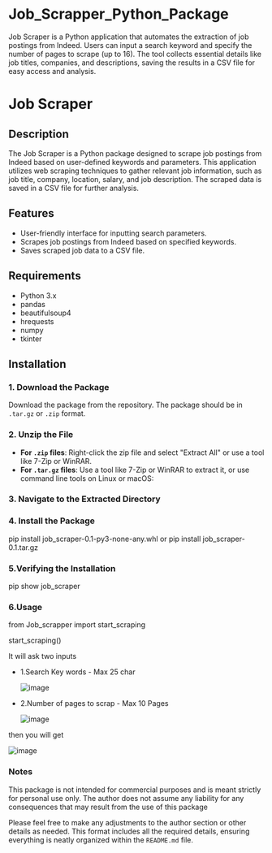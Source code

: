 # Job_Scrapper_Python_Package
Job Scraper is a Python application that automates the extraction of job postings from Indeed. Users can input a search keyword and specify the number of pages to scrape (up to 16). The tool collects essential details like job titles, companies, and descriptions, saving the results in a CSV file for easy access and analysis.

# Job Scraper

## Description
The Job Scraper is a Python package designed to scrape job postings from Indeed based on user-defined keywords and parameters. This application utilizes web scraping techniques to gather relevant job information, such as job title, company, location, salary, and job description. The scraped data is saved in a CSV file for further analysis.

## Features
- User-friendly interface for inputting search parameters.
- Scrapes job postings from Indeed based on specified keywords.
- Saves scraped job data to a CSV file.

## Requirements
- Python 3.x
- pandas
- beautifulsoup4
- hrequests
- numpy
- tkinter

## Installation

### 1. Download the Package

Download the package from the repository. The package should be in `.tar.gz` or `.zip` format.

### 2. Unzip the File

- **For `.zip` files**: Right-click the zip file and select "Extract All" or use a tool like 7-Zip or WinRAR.
- **For `.tar.gz` files**: Use a tool like 7-Zip or WinRAR to extract it, or use command line tools on Linux or macOS:

### 3. Navigate to the Extracted Directory

### 4. Install the Package

pip install job_scraper-0.1-py3-none-any.whl
 or 
pip install job_scraper-0.1.tar.gz

### 5.Verifying the Installation

pip show job_scraper

### 6.Usage

from Job_scrapper import start_scraping

start_scraping()

It will ask two inputs 
- 1.Search Key words - Max 25 char

  
  ![image](https://github.com/user-attachments/assets/24082313-faec-46ec-a766-6042c18d5eb2)

- 2.Number of pages to scrap - Max 10 Pages

  ![image](https://github.com/user-attachments/assets/d58e93af-d19b-46b7-82d9-a518cee75ae6)




then you will get


  ![image](https://github.com/user-attachments/assets/d00a2d3a-3194-4f06-a0e0-f4e21dd52104)


### Notes
This package is not intended for commercial purposes and is meant strictly for personal use only.
The author does not assume any liability for any consequences that may result from the use of this package  


Please feel free to make any adjustments to the author section or other details as needed. This format includes all the required details, ensuring everything is neatly organized within the `README.md` file.

